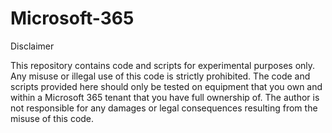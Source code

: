 # Microsoft-365
Disclaimer

This repository contains code and scripts for experimental purposes only. Any misuse or illegal use of this code is strictly prohibited. The code and scripts provided here should only be tested on equipment that you own and within a Microsoft 365 tenant that you have full ownership of. The author is not responsible for any damages or legal consequences resulting from the misuse of this code.

